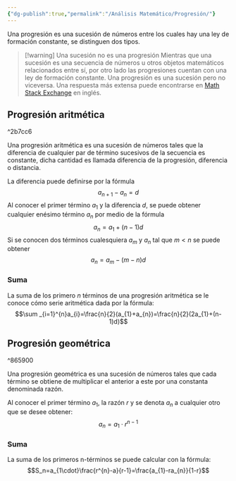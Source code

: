 ```yaml
---
{"dg-publish":true,"permalink":"/Análisis Matemático/Progresión/"}
---
```


Una progresión es una sucesión de números entre los cuales hay una ley de formación constante, se distinguen dos tipos.
>[!warning] Una sucesión no es una progresión
>Mientras que una sucesión es una secuencia de números u otros objetos matemáticos relacionados entre sí, por otro lado las progresiones cuentan con una ley de formación constante. Una progresión es una sucesión pero no viceversa.
>Una respuesta más extensa puede encontrarse en [Math Stack Exchange](https://math.stackexchange.com/questions/3530240/sequence-vs-progression) en inglés.

## Progresión aritmética

^2b7cc6

Una progresión aritmética es una sucesión de números tales que la diferencia de cualquier par de término sucesivos de la secuencia es constante, dicha cantidad es llamada diferencia de la progresión, diferencia o distancia.

La diferencia puede definirse por la fórmula $$a_{n+1}-a_{n}=d$$
Al conocer el primer término $a_{1}$ y la diferencia $d$, se puede obtener cualquier enésimo término $a_{n}$ por medio de la fórmula $$a_{n}=a_{1}+(n-1)d$$
Si se conocen dos términos cualesquiera $a_{m}$ y $a_n$ tal que $m<n$ se puede obtener $$a_{n}=a_{m}-(m-n)d$$
### Suma
La suma de los primero $n$ términos de una progresión aritmética se le conoce cómo serie aritmética dada por la fórmula:
$$\sum _{i=1}^{n}a_{i}=\frac{n}{2}(a_{1}+a_{n})=\frac{n}{2}(2a_{1}+(n-1)d)$$
## Progresión geométrica

^865900

Una progresión geométrica es una sucesión de números tales que cada término se obtiene de multiplicar el anterior a este por una constanta denominada razón.

Al conocer el primer término $a_1$, la razón $r$ y se denota $a_n$ a cualquier otro que se desee obtener: $$a_{n}=a_{1}\cdot r^{n-1}$$
### Suma
La suma de los primeros n-términos se puede calcular con la fórmula: $$S_n=a_{1\cdot}\frac{r^{n}-a}{r-1}=\frac{a_{1}-ra_{n}}{1-r}$$